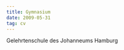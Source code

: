 ```yaml
---
title: Gymnasium
date: 2009-05-31
tag: cv
---
```

<!--more-->
Gelehrtenschule des Johanneums Hamburg
